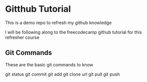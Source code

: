 # Gitthub Tutorial

This is a demo repo to refresh my github knowledge

I will be following along to the freecodecamp github tutorial for this refresher course

## Git Commands

These are the basic git commands to know

git status
git commit
git add
git clone url
git pull
git push